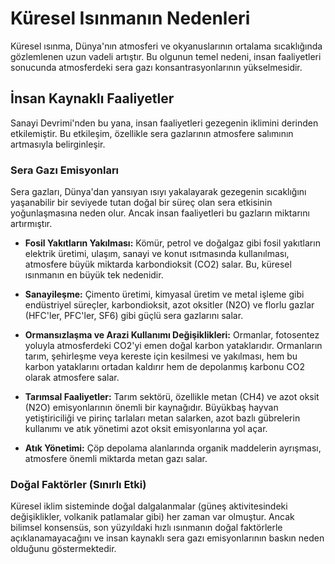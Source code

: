 # Küresel Isınmanın Nedenleri

Küresel ısınma, Dünya'nın atmosferi ve okyanuslarının ortalama sıcaklığında gözlemlenen uzun vadeli artıştır. Bu olgunun temel nedeni, insan faaliyetleri sonucunda atmosferdeki sera gazı konsantrasyonlarının yükselmesidir.

## İnsan Kaynaklı Faaliyetler

Sanayi Devrimi'nden bu yana, insan faaliyetleri gezegenin iklimini derinden etkilemiştir. Bu etkileşim, özellikle sera gazlarının atmosfere salımının artmasıyla belirginleşir.

### Sera Gazı Emisyonları

Sera gazları, Dünya'dan yansıyan ısıyı yakalayarak gezegenin sıcaklığını yaşanabilir bir seviyede tutan doğal bir süreç olan sera etkisinin yoğunlaşmasına neden olur. Ancak insan faaliyetleri bu gazların miktarını artırmıştır.

*   **Fosil Yakıtların Yakılması:** Kömür, petrol ve doğalgaz gibi fosil yakıtların elektrik üretimi, ulaşım, sanayi ve konut ısıtmasında kullanılması, atmosfere büyük miktarda karbondioksit (CO2) salar. Bu, küresel ısınmanın en büyük tek nedenidir.

*   **Sanayileşme:** Çimento üretimi, kimyasal üretim ve metal işleme gibi endüstriyel süreçler, karbondioksit, azot oksitler (N2O) ve florlu gazlar (HFC'ler, PFC'ler, SF6) gibi güçlü sera gazlarını salar.

*   **Ormansızlaşma ve Arazi Kullanımı Değişiklikleri:** Ormanlar, fotosentez yoluyla atmosferdeki CO2'yi emen doğal karbon yataklarıdır. Ormanların tarım, şehirleşme veya kereste için kesilmesi ve yakılması, hem bu karbon yataklarını ortadan kaldırır hem de depolanmış karbonu CO2 olarak atmosfere salar.

*   **Tarımsal Faaliyetler:** Tarım sektörü, özellikle metan (CH4) ve azot oksit (N2O) emisyonlarının önemli bir kaynağıdır. Büyükbaş hayvan yetiştiriciliği ve pirinç tarlaları metan salarken, azot bazlı gübrelerin kullanımı ve atık yönetimi azot oksit emisyonlarına yol açar.

*   **Atık Yönetimi:** Çöp depolama alanlarında organik maddelerin ayrışması, atmosfere önemli miktarda metan gazı salar.

### Doğal Faktörler (Sınırlı Etki)

Küresel iklim sisteminde doğal dalgalanmalar (güneş aktivitesindeki değişiklikler, volkanik patlamalar gibi) her zaman var olmuştur. Ancak bilimsel konsensüs, son yüzyıldaki hızlı ısınmanın doğal faktörlerle açıklanamayacağını ve insan kaynaklı sera gazı emisyonlarının baskın neden olduğunu göstermektedir.